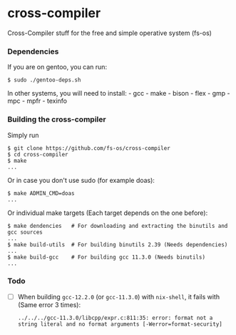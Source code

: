 # cross-compiler
Cross-Compiler stuff for the free and simple operative system (fs-os)

### Dependencies
If you are on gentoo, you can run:
```console
$ sudo ./gentoo-deps.sh
```
In other systems, you will need to install:
    - gcc
    - make
    - bison
    - flex
    - gmp
    - mpc
    - mpfr
    - texinfo

### Building the cross-compiler
Simply run
```console
$ git clone https://github.com/fs-os/cross-compiler
$ cd cross-compiler
$ make
...
```

Or in case you don't use sudo (for example doas):
```console
$ make ADMIN_CMD=doas
...
```

Or individual make targets (Each target depends on the one before):
```console
$ make dendencies   # For downloading and extracting the binutils and gcc sources
...
$ make build-utils  # For building binutils 2.39 (Needs dependencies)
...
$ make build-gcc    # For building gcc 11.3.0 (Needs binutils)
...
```

### Todo
- [ ] When building `gcc-12.2.0` (or `gcc-11.3.0`) with `nix-shell`, it fails with (Same error 3 times):

    ```
    ../../../gcc-11.3.0/libcpp/expr.c:811:35: error: format not a string literal and no format arguments [-Werror=format-security]
    ```
